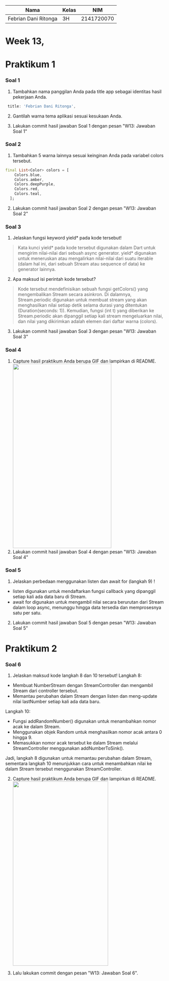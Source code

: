 | Nama | Kelas | NIM |
| ---- | ---- | ---- |
| Febrian Dani Ritonga | 3H | 2141720070|

# Week 13,
# Praktikum 1
### Soal 1
1. Tambahkan nama panggilan Anda pada title app sebagai identitas hasil pekerjaan Anda.
```dart
 title: 'Febrian Dani Ritonga',
```
2. Gantilah warna tema aplikasi sesuai kesukaan Anda.

3. Lakukan commit hasil jawaban Soal 1 dengan pesan "W13: Jawaban Soal 1"
### Soal 2
1. Tambahkan 5 warna lainnya sesuai keinginan Anda pada variabel colors tersebut.
```dart
final List<Color> colors = [
    Colors.blue,
    Colors.amber,
    Colors.deepPurple,
    Colors.red,
    Colors.teal,
  ];
```

2. Lakukan commit hasil jawaban Soal 2 dengan pesan "W13: Jawaban Soal 2"

### Soal 3
1. Jelaskan fungsi keyword yield* pada kode tersebut!
> Kata kunci yield* pada kode tersebut digunakan dalam Dart untuk mengirim nilai-nilai dari sebuah async generator. yield* digunakan untuk meneruskan atau mengalirkan nilai-nilai dari suatu iterable (dalam hal ini, dari sebuah Stream atau sequence of data) ke generator lainnya.
2. Apa maksud isi perintah kode tersebut?
> Kode tersebut mendefinisikan sebuah fungsi getColors() yang mengembalikan Stream<Color> secara asinkron. Di dalamnya, Stream.periodic digunakan untuk membuat stream yang akan menghasilkan nilai setiap detik selama durasi yang ditentukan (Duration(seconds: 1)). Kemudian, fungsi (int t) yang diberikan ke Stream.periodic akan dipanggil setiap kali stream mengeluarkan nilai, dan nilai yang dikirimkan adalah elemen dari daftar warna (colors).
3. Lakukan commit hasil jawaban Soal 3 dengan pesan "W13: Jawaban Soal 3" <br>

### Soal 4
1. Capture hasil praktikum Anda berupa GIF dan lampirkan di README.<br>
<img src="https://github.com/daniertg/2141720070-mobile-2023/assets/87335182/e1accc7d-179f-4016-938d-3e857f373af4" width="310" height="580"><br>
2. Lakukan commit hasil jawaban Soal 4 dengan pesan "W13: Jawaban Soal 4"

### Soal 5
1. Jelaskan perbedaan menggunakan listen dan await for (langkah 9) !
- listen digunakan untuk mendaftarkan fungsi callback yang dipanggil setiap kali ada data baru di Stream.
- await for digunakan untuk mengambil nilai secara berurutan dari Stream dalam loop async, menunggu hingga data tersedia dan memprosesnya satu per satu.
2. Lakukan commit hasil jawaban Soal 5 dengan pesan "W13: Jawaban Soal 5"

# Praktikum 2
### Soal 6
1. Jelaskan maksud kode langkah 8 dan 10 tersebut!
Langkah 8:

- Membuat NumberStream dengan StreamController dan mengambil Stream dari controller tersebut.
- Memantau perubahan dalam Stream dengan listen dan meng-update nilai lastNumber setiap kali ada data baru.

Langkah 10:

- Fungsi addRandomNumber() digunakan untuk menambahkan nomor acak ke dalam Stream.
- Menggunakan objek Random untuk menghasilkan nomor acak antara 0 hingga 9.
- Memasukkan nomor acak tersebut ke dalam Stream melalui StreamController menggunakan addNumberToSink().

Jadi, langkah 8 digunakan untuk memantau perubahan dalam Stream, sementara langkah 10 menunjukkan cara untuk menambahkan nilai ke dalam Stream tersebut menggunakan StreamController.

2. Capture hasil praktikum Anda berupa GIF dan lampirkan di README.<br>
<img src="https://github.com/daniertg/2141720070-mobile-2023/assets/87335182/9db7239a-977c-4902-b0a2-a84b316e888c" width="300" height="580"><br>

3. Lalu lakukan commit dengan pesan "W13: Jawaban Soal 6".
